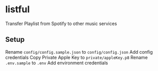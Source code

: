 # listful
Transfer Playlist from Spotify to other music services

## Setup

Rename `config/config.sample.json` to `config/config.json`
Add config credentials
Copy Private Apple Key to `private/appleKey.p8`
Rename `.env.sample` to `.env`
Add environment credentials

